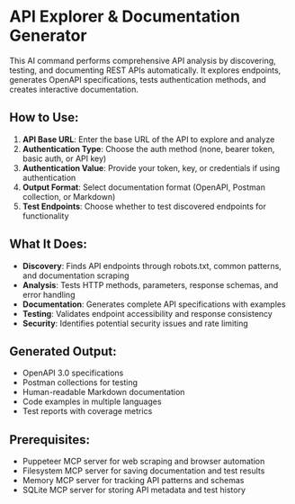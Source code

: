 # API Explorer & Documentation Generator

This AI command performs comprehensive API analysis by discovering, testing, and documenting REST APIs automatically. It explores endpoints, generates OpenAPI specifications, tests authentication methods, and creates interactive documentation.

## How to Use:
1. **API Base URL**: Enter the base URL of the API to explore and analyze
2. **Authentication Type**: Choose the auth method (none, bearer token, basic auth, or API key)
3. **Authentication Value**: Provide your token, key, or credentials if using authentication
4. **Output Format**: Select documentation format (OpenAPI, Postman collection, or Markdown)
5. **Test Endpoints**: Choose whether to test discovered endpoints for functionality

## What It Does:
- **Discovery**: Finds API endpoints through robots.txt, common patterns, and documentation scraping
- **Analysis**: Tests HTTP methods, parameters, response schemas, and error handling
- **Documentation**: Generates complete API specifications with examples
- **Testing**: Validates endpoint accessibility and response consistency
- **Security**: Identifies potential security issues and rate limiting

## Generated Output:
- OpenAPI 3.0 specifications
- Postman collections for testing
- Human-readable Markdown documentation
- Code examples in multiple languages
- Test reports with coverage metrics

## Prerequisites:
- Puppeteer MCP server for web scraping and browser automation
- Filesystem MCP server for saving documentation and test results
- Memory MCP server for tracking API patterns and schemas
- SQLite MCP server for storing API metadata and test history
